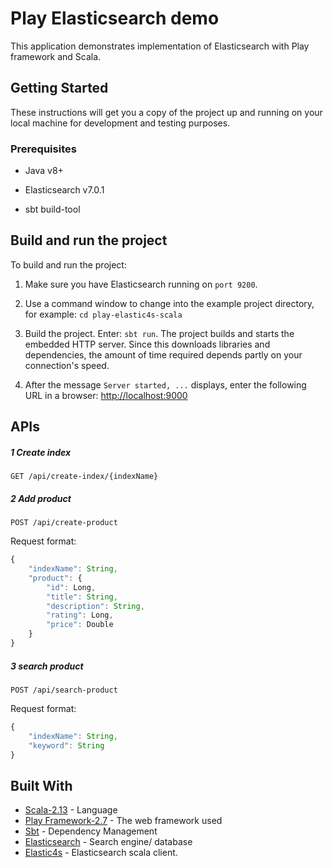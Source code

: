 # Play Elasticsearch demo
This application demonstrates implementation of Elasticsearch with Play framework and Scala.

## Getting Started

These instructions will get you a copy of the project up and running on your local machine for development and testing purposes.

### Prerequisites


- Java v8+

- Elasticsearch v7.0.1

- sbt build-tool



## Build and run the project

To build and run the project:

1. Make sure you have Elasticsearch running on `port 9200`. 

2. Use a command window to change into the example project directory, for
  example: `cd play-elastic4s-scala`

3. Build the project. Enter: `sbt run`. The project builds and starts the
  embedded HTTP server. Since this downloads libraries and dependencies,
  the amount of time required depends partly on your connection's speed.

4. After the message `Server started, ...` displays, enter the following
  URL in a browser: <http://localhost:9000>

## APIs

##### 1 Create index

```http
GET /api/create-index/{indexName}
```

##### 2 Add product
```http
POST /api/create-product
```

Request format: 
```javascript
{
    "indexName": String,
    "product": {
        "id": Long,
        "title": String,
        "description": String,
        "rating": Long,
        "price": Double
    }
}
```

##### 3 search product
```http
POST /api/search-product
```

Request format: 
```javascript
{
    "indexName": String,
    "keyword": String
}
```

## Built With

* [Scala-2.13](https://docs.scala-lang.org/) - Language
* [Play Framework-2.7](https://www.playframework.com/documentation/2.7.x/ScalaHome)
  \- The web framework used
* [Sbt](https://www.scala-sbt.org/documentation.html) - Dependency
  Management
* [Elasticsearch](https://www.elastic.co/guide/index.html) - Search engine/ database
* [Elastic4s](https://github.com/sksamuel/elastic4s) - Elasticsearch
  scala client.